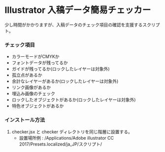 # Illustrator 入稿データ簡易チェッカー

少し時間がかかりますが、入稿データのチェック項目の確認を支援するスクリプト。

### チェック項目 ###
* カラーモードがCMYKか
* フォントデータが残ってるか
* ガイドが残ってるか(ロックしたレイヤーは対象外)
* 孤立点があるか
* 余計なレイヤーがあるか(ロックしたレイヤーは対象外)
* リンク画像があるか
* 埋込み画像のチェック
* ロックしたオブジェクトがあるか(ロックしたレイヤーは対象外)
* 特色オブジェクトがあるか

### インストール方法 ###
1. checker.jsx と checker ディレクトリを同じ階層に設置する。
   * 設置場所例 : /Applications/Adobe illustrator CC 2017/Presets.localized/ja_JP/スクリプト/
